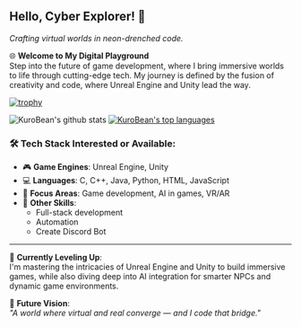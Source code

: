 ## Hello, Cyber Explorer! 🦾  
*Crafting virtual worlds in neon-drenched code.*

🌐 **Welcome to My Digital Playground**  
Step into the future of game development, where I bring immersive worlds to life through cutting-edge tech. My journey is defined by the fusion of creativity and code, where Unreal Engine and Unity lead the way.

[![trophy](https://github-profile-trophy.vercel.app/?username=BeanKuro&row=1&theme=matrix&no-frame=true&margin-w=15)](https://github.com/ryo-ma/github-profile-trophy)

![KuroBean's github stats](https://github-readme-stats.vercel.app/api?username=BeanKuro&show_icons=true&theme=radical&hide_border=true&bg_color=0,0f0c29,302b63,24243e)
[![KuroBean's top languages](https://github-readme-stats.vercel.app/api/top-langs/?username=BeanKuro&show_icons=true&hide_border=true&title_color=00FFFF&icon_color=00FFFF&layout=compact&bg_color=0,0f0c29,302b63,24243e)](https://github.com/BeanKuro)

### 🛠️ **Tech Stack Interested or Available:**

- 🎮 **Game Engines**: Unreal Engine, Unity  
- 💻 **Languages**: C, C++, Java, Python, HTML, JavaScript  
- 🧠 **Focus Areas**: Game development, AI in games, VR/AR  
- 🔧 **Other Skills**:
    - Full-stack development
    - Automation
    - Create Discord Bot

---

🚀 **Currently Leveling Up**:  
I'm mastering the intricacies of Unreal Engine and Unity to build immersive games, while also diving deep into AI integration for smarter NPCs and dynamic game environments.

🔮 **Future Vision**:  
_"A world where virtual and real converge — and I code that bridge."_

